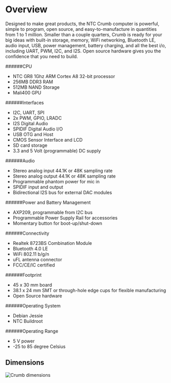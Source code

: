 # Overview

Designed to make great products, the NTC Crumb computer is powerful, simple to program, open source, and easy-to-manufacture in quantities from 1 to 1 million. Smaller than a couple quarters, Crumb is ready for your big ideas with built-in storage, memory, WiFi networking, Bluetooth LE, audio input, USB, power management, battery charging, and all the best i/o, including UART, PWM, I2C, and I2S. Open source hardware gives you the confidence that you need to build.

######CPU

* NTC GR8 1Ghz ARM Cortex A8 32-bit processor
* 256MB DDR3 RAM
* 512MB NAND Storage
* Mali400 GPU

######Interfaces

* I2C, UART, SPI
* 2x PWM, GPIO, LRADC
* I2S Digital Audio
* SPIDIF Digital Audio I/O
* USB OTG and Host
* CMOS Sensor Interface and LCD
* SD card storage
* 3.3 and 5 Volt (programmable) DC supply

######Audio

* Stereo analog input 44.1K or 48K sampling rate
* Stereo analog output 44.1K or 48K sampling rate
* Programmable phantom power for mic in
* SPIDIF input and output
* Bidirectional I2S bus for external DAC modules

######Power and Battery Management

* AXP209, programmable from I2C bus
* Programmable Power Supply Rail for accessories
* Momentary button for boot-up/shut-down

######Connectivity

* Realtek 8723BS Combination Module
* Bluetooth 4.0 LE
* WiFi 802.11 b/g/n
* uFL antenna connector
* FCC/CE/IC certified

######Footprint

* 45 x 30 mm board
* 38.1 x 24 mm SMT or through-hole edge cups for flexible manufacturing
* Open Source hardware

######Operating System

* Debian Jessie
* NTC Buildroot

######Operating Range

* 5 V power
* -25 to 85 degree Celsius

## Dimensions

![Crumb dimensions](images/crumb_dims.jpg)